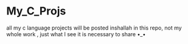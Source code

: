 # My_C_Projs
all my c language projects will be posted inshallah in this repo, not my whole work , just what I see it is necessary to share •_•
